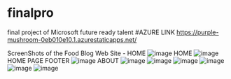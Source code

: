 # finalpro
final project of Microsoft future ready talent
#AZURE LINK https://purple-mushroom-0eb010e10.1.azurestaticapps.net/

ScreenShots of the Food Blog Web Site -
HOME
![image](https://user-images.githubusercontent.com/76623158/172834144-f3fa70ce-1f1b-4a28-a2bd-d336c607884c.png)
HOME
![image](https://user-images.githubusercontent.com/76623158/172834211-1ced0185-ce17-409f-a231-c9da42d6f348.png)
HOME PAGE FOOTER
![image](https://user-images.githubusercontent.com/76623158/172834273-559329d0-7250-4718-a3ae-084723a78a06.png)
ABOUT
![image](https://user-images.githubusercontent.com/76623158/172834661-a82f8320-dad0-4f2c-8ba1-364579e3d4fc.png)
![image](https://user-images.githubusercontent.com/76623158/172834332-50b1edfb-962a-4612-ab4d-ae0f888e2f96.png)
![image](https://user-images.githubusercontent.com/76623158/172834748-20cfe99d-e5eb-4dac-accd-ee0da85d3331.png)
![image](https://user-images.githubusercontent.com/76623158/172834429-7d226819-9b6d-442b-a1b3-8501d40a93ff.png)
![image](https://user-images.githubusercontent.com/76623158/172834467-59a811ee-3196-4672-9c72-140ba34cf5bf.png)
![image](https://user-images.githubusercontent.com/76623158/172834537-6fba35cf-affa-4873-94f8-1bd1fd2b2c06.png)
